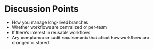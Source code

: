 # Discussion Points

- How you manage long-lived branches
- Whether workflows are centralized or per-team
- If there’s interest in reusable workflows
- Any compliance or audit requirements that affect how workflows are changed or stored